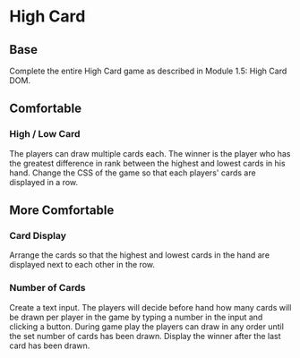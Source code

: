 # High Card

## Base
Complete the entire High Card game as described in Module 1.5: High Card DOM.

## Comfortable
### High / Low Card
The players can draw multiple cards each. The winner is the player who has the greatest difference in rank between the highest and lowest cards in his hand.
Change the CSS of the game so that each players' cards are displayed in a row.

## More Comfortable
### Card Display
Arrange the cards so that the highest and lowest cards in the hand are displayed next to each other in the row.

### Number of Cards
Create a text input. The players will decide before hand how many cards will be drawn per player in the game by typing a number in the input and clicking a button.
During game play the players can draw in any order until the set number of cards has been drawn. Display the winner after the last card has been drawn.
